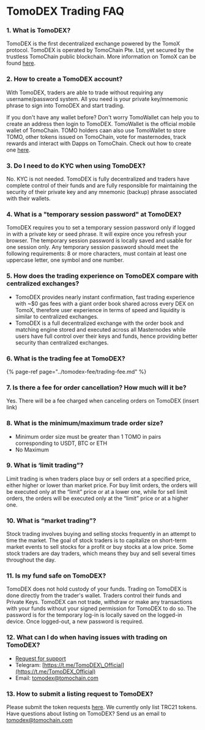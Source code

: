 # TomoDEX Trading FAQ

### **1. What is TomoDEX?** <a id="1-what-is-tomodex"></a>

TomoDEX is the first decentralized exchange powered by the TomoX protocol. TomoDEX is operated by TomoChain Pte. Ltd, yet secured by the trustless TomoChain public blockchain. More information on TomoX can be found [here](https://tomochain.com/tomox/).

### **2. How to create a TomoDEX account?** <a id="2-how-to-create-a-tomodex-account"></a>

With TomoDEX, traders are able to trade without requiring any username/password system. All you need is your private key/mnemonic phrase to sign into TomoDEX and start trading.

If you don't have any wallet before? Don't worry TomoWallet can help you to create an address then login to TomoDEX. TomoWallet is the official mobile wallet of TomoChain. TOMO holders caan also use TomoWallet to store TOMO, other tokens issued on TomoChain, vote for masternodes, track rewards and interact with Dapps on TomoChain. Check out how to create one [here](https://tomochain.com/tomowallet/). 

### **3. Do I need to do KYC when using TomoDEX?** <a id="3-do-i-need-to-do-kyc-when-using-tomodex"></a>

No. KYC is not needed. TomoDEX is fully decentralized and traders have complete control of their funds and are fully responsible for maintaining the security of their private key and any mnemonic \(backup\) phrase associated with their wallets.

### **4. What is a "temporary session password" at TomoDEX?** <a id="4-what-is-the-temporary-session-password-at-tomodex"></a>

TomoDEX requires you to set a temporary session password only if logged in with a private key or seed phrase. It will expire once you refresh your browser. The temporary session password is locally saved and usable for one session only. Any temporary session password should meet the following requirements: 8 or more characters, must contain at least one uppercase letter, one symbol and one number.

### **5. How does the trading experience on TomoDEX compare with centralized exchanges?**  <a id="5-how-does-the-trading-experience-on-tomodex-compare-with-other-centralized-exchanges"></a>

* TomoDEX provides nearly instant confirmation, fast trading experience with ~$0 gas fees with a giant order book shared across every DEX on TomoX, therefore user experience in terms of speed and liquidity is similar to centralized exchanges.
* TomoDEX is a full decentralized exchange with the order book and matching engine stored and executed across all Masternodes while users have full control over their keys and funds, hence providing better security than centralized exchanges.

### **6. What is the trading fee at TomoDEX?** <a id="6-what-is-the-trading-fee-at-tomodex"></a>

{% page-ref page="../tomodex-fee/trading-fee.md" %}

###  **7. Is there a fee for order cancellation? How much will it be?**

Yes. There will be a fee charged when canceling orders on TomoDEX \(insert link\)

### **8. What is the minimum/maximum trade order size?** <a id="9-what-are-the-minimum-maximum-trade-orders"></a>

* Minimum order size must be greater than 1 TOMO in pairs corresponding to USDT, BTC or ETH
* No Maximum

### **9. What is ‘limit trading”?**  <a id="10-what-is-limit-trading"></a>

Limit trading is when traders place buy or sell orders at a specified price, either higher or lower than market price. For buy limit orders, the orders will be executed only at the “limit” price or at a lower one, while for sell limit orders, the orders will be executed only at the “limit” price or at a higher one.

### **10. What is “market trading”?** <a id="11-what-is-market-trading"></a>

Stock trading involves buying and selling stocks frequently in an attempt to time the market. The goal of stock traders is to capitalize on short-term market events to sell stocks for a profit or buy stocks at a low price. Some stock traders are day traders, which means they buy and sell several times throughout the day.

### **11. Is my fund safe on TomoDEX?** <a id="12-is-my-fund-safe-at-tomodex"></a>

TomoDEX does not hold custody of your funds. Trading on TomoDEX is done directly from the trader's wallet. Traders control their funds and Private Keys. TomoDEX can not trade, withdraw or make any transactions with your funds without your signed permission for TomoDEX to do so. The password is for the temporary log-in is locally saved on the logged-in device. Once logged-out, a new password is required.

### **12. What can I do when having issues with trading on TomoDEX?** <a id="13-what-can-i-do-when-having-issues-with-trading-on-tomodex"></a>

* [Request for support](https://forms.gle/f2dk1mPj2JgbwWZEA)
* Telegram: [https://t.me/TomoDEX\_Official](https://t.me/TomoDEX_Official)
* Email: tomodex@tomochain.com

### **13. How to submit a listing request to TomoDEX?** <a id="14-how-to-submit-a-listing-request-to-tomodex"></a>

Please submit the token requests [here](https://forms.gle/CxrDYvmsvymBA4Lj9). We currently only list TRC21 tokens. Have questions about listing on TomoDEX? Send us an email to tomodex@tomochain.com  
  


